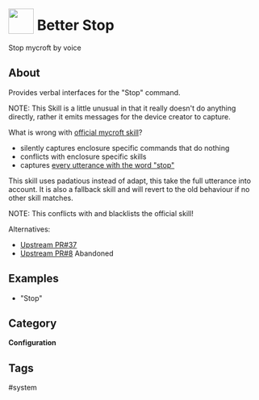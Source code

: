 # <img src='https://raw.githack.com/FortAwesome/Font-Awesome/master/svgs/solid/stop-circle.svg' card_color='#40DBB0' width='50' height='50' style='vertical-align:bottom'/> Better Stop
Stop mycroft by voice

## About
Provides verbal interfaces for the "Stop" command. 

NOTE: This Skill is a little unusual in that it really doesn't do anything
directly, rather it emits messages for the device creator to capture.

What is wrong with [official mycroft skill](https://github.com/MycroftAI/skill-stop)?
- silently captures enclosure specific commands that do nothing
- conflicts with enclosure specific skills
- captures [every utterance with the word "stop"](https://github.com/MycroftAI/mycroft-core/issues/1566)
  
This skill uses padatious instead of adapt, this take the full utterance 
into account. It is also a fallback skill and will revert to the old 
behaviour if no other skill matches. 

NOTE: This conflicts with and blacklists the official skill!

Alternatives:
- [Upstream PR#37](https://github.com/MycroftAI/skill-stop/pull/37)
- [Upstream PR#8](https://github.com/MycroftAI/skill-stop/pull/8) 
  Abandoned

  
## Examples
* "Stop"

## Category
**Configuration**

## Tags
#system
